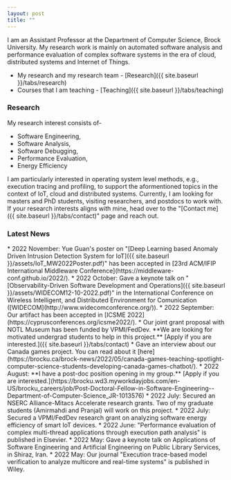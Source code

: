 ```yaml
---
layout: post
title: ""
---
```


I am an Assistant Professor at the Department of Computer Science, Brock University. My research work is mainly on automated software analysis and performance 
evaluation of complex software systems in the era of cloud, distributed systems and Internet of Things. 

* My research and my research team - [Research]({{ site.baseurl }}/tabs/research)
* Courses that I am teaching - [Teaching]({{ site.baseurl }}/tabs/teaching)

### Research
My research interest consists of-

* Software Engineering,
* Software Analysis,
* Software Debugging,
* Performance Evaluation,
* Energy Efficiency 

I am particularly interested in operating system level methods, e.g., execution tracing and profiling, to support the aformentioned topics in the context of IoT, cloud and distributed systems. Currently, I am looking for masters and PhD students, visiting researchers, and postdocs to work with. If your research interests aligns with mine, head over to the "[Contact me]({{ site.baseurl }}/tabs/contact)" page and reach out.

### Latest News
<p></p>
* 2022 November: Yue Guan's poster on "[Deep Learning based Anomaly Driven Intrusion Detection System for IoT]({{ site.baseurl }}/assets/IoT_MW2022Poster.pdf)" has been accepted in [23rd ACM/IFIP International Middleware Conference](https://middleware-conf.github.io/2022/).
* 2022 October: Gave a keynote talk on "[Observability-Driven Software Development and Operations]({{ site.baseurl }}/assets/WIDECOM12-10-2022.pdf)" in the International Conference on Wireless Intelligent, and Distributed Environment for Comunication ([WIDECOM](http://www.widecomconference.org/)).
* 2022 September: Our artifact has been accepted in [ICSME 2022](https://cyprusconferences.org/icsme2022/).
* Our joint grant proposal with NOTL Museum  has been funded by VPMI/FedDev. **We are looking for motivated undergrad students to help in this project.** [Apply if you are interested.]({{ site.baseurl }}/tabs/contact)
* Gave an interview about our Canada games project. You can read about it [here](https://brocku.ca/brock-news/2022/05/canada-games-teaching-spotlight-computer-science-students-developing-canada-games-chatbot/).
* 2022 August: **I have a post-doc position opening in my group.** [Apply if you are interested.](https://brocku.wd3.myworkdayjobs.com/en-US/brocku_careers/job/Post-Doctoral-Fellow-in-Software-Engineering--Department-of-Computer-Science_JR-1013576)
* 2022 July: Secured an NSERC Alliance-Mitacs Accelerate research grants. Two of my graduate students (Amirmahdi and Pranjal) will work on this project.
* 2022 July: Secured a VPMI/FedDev research grant on analyzing software energy efficiency of smart IoT devices.
* 2022 June: "Performance evaluation of complex multi-thread applications through execution path analysis" is published in Elsevier.
* 2022 May: Gave a keynote talk on Applications of Software Engineering and Artificial Engineering on Public Library Services, in Shiraz, Iran.
* 2022 May: Our journal "Execution trace-based model verification to analyze multicore and real-time systems" is published in Wiley.
  
<!-- ### Services Towards the University and the Scientific Community
<p></p>
* **Chair**,  Hardware/Software Planning, Departmental Committee, \
  Department of Computer Science, Faculty of Math and Science, Brock University
* **Reviewer**, NSERC Discovery Grant
* **Reviewer**, Springer Journal of Cloud Computing
* **Guest Editor**, Special Issue on New Insights into High-Performance Computing for MDPI Electronics. -->
